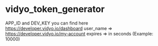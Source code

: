 # vidyo_token_generator

APP_ID and DEV_KEY you can find here https://developer.vidyo.io/dashboard
user_name => https://developer.vidyo.io/my-account
expires => in seconds (Example: 10000)

